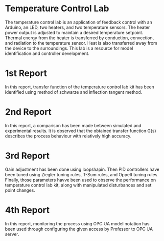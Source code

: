 # Temperature Control Lab
The temperature control lab is an application of feedback control with an Arduino, an LED, two heaters, and two temperature sensors. The heater power output is adjusted to maintain a desired temperature setpoint. Thermal energy from the heater is transferred by conduction, convection, and radiation to the temperature sensor. Heat is also transferred away from the device to the surroundings. This lab is a resource for model identification and controller development.
# 1st Report 
In this report, transfer function of the temperature control lab kit has been identified using method of schwarze and inflection tangent method. 
# 2nd Report 
In this report, a comparison has been made between simulated and experimental results. It is observed that the obtained transfer function G(s) describes the process behaviour with relatively high
accuracy.
# 3rd Report
Gain adjustment has been done using loopshapin. Then PID controllers have been tuned using Ziegler tuning rules, T-Sum rules, and Oppelt tuning rules. Finally, those parameters havve been used to observe the performance on temperature control lab kit, along with manipulated disturbances and set point changes. 
# 4th Report
In this report, monitoring the process using OPC UA model notation has been used through configuring the given access by Professor to OPC UA server. 
